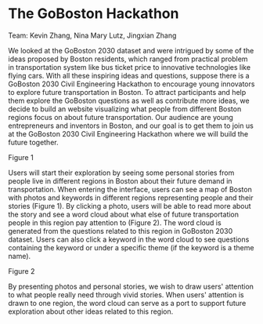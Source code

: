 # The GoBoston Hackathon

Team: Kevin Zhang, Nina Mary Lutz, Jingxian Zhang

We looked at the GoBoston 2030 dataset and were intrigued by some of the ideas proposed by Boston
residents, which ranged from practical problem in transportation system like bus ticket price to innovative technologies like flying cars. With all these inspiring ideas and questions, suppose there is a GoBoston 2030 Civil Engineering Hackathon to encourage young innovators to explore future transportation in Boston. To attract participants and help them explore the GoBoston questions as well as contribute more ideas, we decide to build an website visualizing what people from different Boston regions focus on about future transportation. Our audience are young entrepreneurs and inventors in Boston, and our goal is to get them to join us at the GoBoston 2030 Civil Engineering Hackathon where we will build the future together.

Figure 1

Users will start their exploration by seeing some personal stories from people live in different regions in Boston about their future demand in transportation. When entering the interface, users can see a map of Boston with photos and keywords in different regions representing people and their stories (Figure 1). By clicking a photo, users will be able to read more about the story and see a word cloud about what else of future transportation people in this region pay attention to (Figure 2). The word cloud is generated from the questions related to this region in GoBoston 2030 dataset. Users can also click a keyword in the word cloud to see questions containing the keyword or under a specific theme (if the keyword is a theme name).

Figure 2

By presenting photos and personal stories, we wish to draw users' attention to what people really need through vivid stories. When users' attention is drawn to one region, the word cloud can serve as a port to support future exploration about other ideas related to this region.





